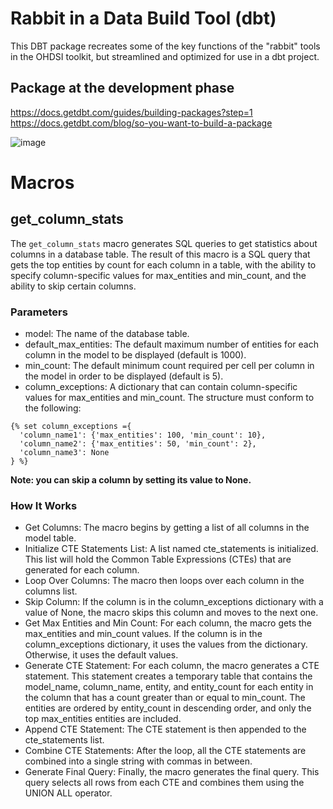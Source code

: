 # Rabbit in a Data Build Tool (dbt)

This DBT package recreates some of the key functions of the "rabbit" tools in the OHDSI toolkit, but streamlined and optimized for use in a dbt project.

## Package at the development phase

https://docs.getdbt.com/guides/building-packages?step=1
https://docs.getdbt.com/blog/so-you-want-to-build-a-package

![image](https://github.com/odikia/rabbit_in_a_dbt/assets/20713572/edbc776a-c05b-41c2-9cf0-352c0662f7e8)


# Macros
## get_column_stats
The `get_column_stats` macro generates SQL queries to get statistics about columns in a database table. The result of this macro is a SQL query that gets the top entities by count for each column in a table, with the ability to specify column-specific values for max_entities and min_count, and the ability to skip certain columns.
### Parameters
- model: The name of the database table.
- default_max_entities: The default maximum number of entities for each column in the model to be displayed (default is 1000).
- min_count: The default minimum count required per cell per column in the model in order to be displayed (default is 5).
- column_exceptions: A dictionary that can contain column-specific values for max_entities and min_count. The structure must conform to the following:

```jinja
{% set column_exceptions ={
  'column_name1': {'max_entities': 100, 'min_count': 10},
  'column_name2': {'max_entities': 50, 'min_count': 2},
  'column_name3': None
} %}
```

**Note: you can skip a column by setting its value to None.**

### How It Works
- Get Columns: The macro begins by getting a list of all columns in the model table.
- Initialize CTE Statements List: A list named cte_statements is initialized. This list will hold the Common Table Expressions (CTEs) that are generated for each column.
- Loop Over Columns: The macro then loops over each column in the columns list.
- Skip Column: If the column is in the column_exceptions dictionary with a value of None, the macro skips this column and moves to the next one.
- Get Max Entities and Min Count: For each column, the macro gets the max_entities and min_count values. If the column is in the column_exceptions dictionary, it uses the values from the dictionary. Otherwise, it uses the default values.
- Generate CTE Statement: For each column, the macro generates a CTE statement. This statement creates a temporary table that contains the model_name, column_name, entity, and entity_count for each entity in the column that has a count greater than or equal to min_count. The entities are ordered by entity_count in descending order, and only the top max_entities entities are included.
- Append CTE Statement: The CTE statement is then appended to the cte_statements list.
- Combine CTE Statements: After the loop, all the CTE statements are combined into a single string with commas in between.
- Generate Final Query: Finally, the macro generates the final query. This query selects all rows from each CTE and combines them using the UNION ALL operator.
